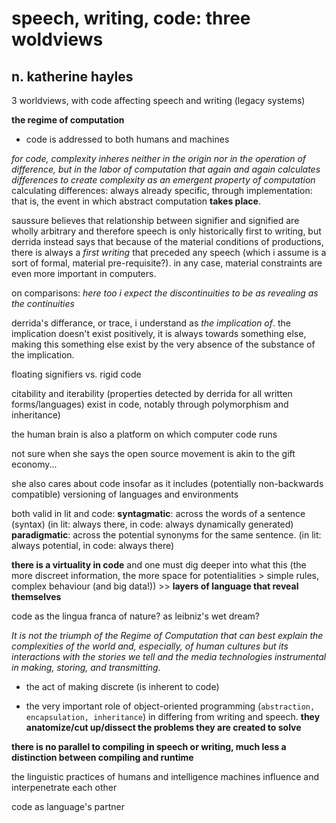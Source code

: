 # speech, writing, code: three woldviews
## n. katherine hayles

3 worldviews, with code affecting speech and writing (legacy systems)

**the regime of computation**

- code is addressed to both humans and machines

*for code, complexity inheres neither in the origin nor in the operation of difference, but in the labor of computation that again and again calculates differences to create complexity as an emergent property of computation* calculating differences: always already specific, through implementation: that is, the event in which abstract computation **takes place**.

saussure believes that relationship between signifier and signified are wholly arbitrary and therefore speech is only historically first to writing, but derrida instead says that because of the material conditions of productions, there is always a *first writing* that preceded any speech (which i assume is a sort of formal, material pre-requisite?). in any case, material constraints are even more important in computers.

on comparisons: *here too i expect the discontinuities to be as revealing as the continuities*

derrida's differance, or trace, i understand as *the implication of*. the implication doesn't exist positively, it is always towards something else, making this something else exist by the very absence of the substance of the implication.

floating signifiers vs. rigid code

citability and iterability (properties detected by derrida for all written forms/languages) exist in code, notably through polymorphism and inheritance)

the human brain is also a platform on which computer code runs

not sure when she says the open source movement is akin to the gift economy...

she also cares about code insofar as it includes (potentially non-backwards compatible) versioning of languages and environments

both valid in lit and code:
**syntagmatic**: across the words of a sentence (syntax) (in lit: always there, in code: always dynamically generated)
**paradigmatic**: across the potential synonyms for the same sentence. (in lit: always potential, in code: always there)


**there is a virtuality in code** and one must dig deeper into what this (the more discreet information, the more space for potentialities > simple rules, complex behaviour (and big data!)) >> **layers of language that reveal themselves**

code as the lingua franca of nature? as leibniz's wet dream?

*It is not the triumph of the Regime of Computation that can best explain the complexities of the world and, especially, of human cultures but its interactions with the stories we tell and the media technologies instrumental in making, storing, and transmitting.*

- the act of making discrete (is inherent to code)

- the very important role of object-oriented programming (`abstraction, encapsulation, inheritance`) in differing from writing and speech. **they anatomize/cut up/dissect the problems they are created to solve**

**there is no parallel to compiling in speech or writing, much less a distinction between compiling and runtime**


the linguistic practices of humans and intelligence machines influence and interpenetrate each other

code as language's partner
